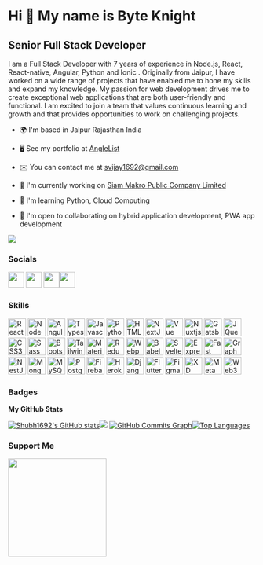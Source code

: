 Hi 👋 My name is Byte Knight
=====================================
Senior Full Stack Developer
---------------------------
I am a Full Stack Developer with 7 years of experience in Node.js, React, React-native, Angular, Python and Ionic . Originally from Jaipur, I
have worked on a wide range of projects that have enabled me to hone my skills and expand my knowledge. My passion for web development
drives me to create exceptional web applications that are both user-friendly and functional. I am excited to join a team that values
continuous learning and growth and that provides opportunities to work on challenging projects.
* 🌍 I'm based in Jaipur Rajasthan India

* 🖥️ See my portfolio at [AngleList](http://angel.co/u/Shubh1692)

* ✉️ You can contact me at [svijay1692@gmail.com](mailto:svijay1692@gmail.com)

* 🚀 I'm currently working on [Siam Makro Public Company Limited](https://www.siammakro.co.th/en/about_history.php)

* 🧠 I'm learning Python, Cloud Computing

* 🤝 I'm open to collaborating on hybrid application development, PWA app development   

<a  href="https://www.github.com/Shubh1692"  target="_blank"  rel="noreferrer"><img src="https://img.shields.io/github/followers/Shubh1692?logo=github&style=for-the-badge&color=0891b2&labelColor=1c1917"  /></a>

### Socials
<p  align="left">
<a  href="https://www.linkedin.com/in/svijay1692"  target="_blank"  rel="noreferrer"><img  src="https://raw.githubusercontent.com/danielcranney/readme-generator/main/public/icons/socials/linkedin.svg"  width="32"  height="32"  /></a> 
<a  href="https://discord.com/users/Shubh1618#9797"  target="_blank"  rel="noreferrer"><img  src="https://raw.githubusercontent.com/danielcranney/readme-generator/main/public/icons/socials/discord.svg"  width="32"  height="32"  /></a> <a  href="http://www.instagram.com/__.nightcoder.__/"  target="_blank"  rel="noreferrer"><img  src="https://raw.githubusercontent.com/danielcranney/readme-generator/main/public/icons/socials/instagram.svg"  width="32"  height="32"  /></a><a  href="https://www.stackoverflow.com/users/6216242/shubham-vijay-vargiy"  target="_blank"  rel="noreferrer"><img  src="https://raw.githubusercontent.com/danielcranney/readme-generator/main/public/icons/socials/stackoverflow.svg"  width="32"  height="32"  /></a></p>


### Skills

<p  align="left">
<a  href="https://reactjs.org/"  target="_blank"  rel="noreferrer"><img  src="https://raw.githubusercontent.com/danielcranney/readme-generator/main/public/icons/skills/react-colored.svg"  width="36"  height="36"  alt="React"  /></a>
<a  href="https://nodejs.org/en/"  target="_blank"  rel="noreferrer"><img  src="https://raw.githubusercontent.com/danielcranney/readme-generator/main/public/icons/skills/nodejs-colored.svg"  width="36"  height="36"  alt="NodeJS"  /></a>
<a  href="https://angular.io/"  target="_blank"  rel="noreferrer"><img  src="https://raw.githubusercontent.com/danielcranney/readme-generator/main/public/icons/skills/angularjs-colored.svg"  width="36"  height="36"  alt="Angular"  /></a>
<a  href="https://www.typescriptlang.org/"  target="_blank"  rel="noreferrer"><img  src="https://raw.githubusercontent.com/danielcranney/readme-generator/main/public/icons/skills/typescript-colored.svg"  width="36"  height="36"  alt="Typescript"  /></a>
<a  href="https://developer.mozilla.org/en-US/docs/Web/JavaScript"  target="_blank"  rel="noreferrer"><img  src="https://raw.githubusercontent.com/danielcranney/readme-generator/main/public/icons/skills/javascript-colored.svg"  width="36"  height="36"  alt="Javascript"  /></a>
<a  href="https://www.python.org/"  target="_blank"  rel="noreferrer"><img  src="https://raw.githubusercontent.com/danielcranney/readme-generator/main/public/icons/skills/python-colored.svg"  width="36"  height="36"  alt="Python"  /></a>
<a  href="https://developer.mozilla.org/en-US/docs/Glossary/HTML5"  target="_blank"  rel="noreferrer"><img  src="https://raw.githubusercontent.com/danielcranney/readme-generator/main/public/icons/skills/html5-colored.svg"  width="36"  height="36"  alt="HTML5"  /></a>
<a  href="https://nextjs.org/docs"  target="_blank"  rel="noreferrer"><img  src="https://raw.githubusercontent.com/danielcranney/readme-generator/main/public/icons/skills/nextjs-colored.svg"  width="36"  height="36"  alt="NextJs"  /></a>
<a  href="https://vuejs.org/"  target="_blank"  rel="noreferrer"><img  src="https://raw.githubusercontent.com/danielcranney/readme-generator/main/public/icons/skills/vuejs-colored.svg"  width="36"  height="36"  alt="Vue"  /></a>
<a  href="https://nuxtjs.org/"  target="_blank"  rel="noreferrer"><img  src="https://raw.githubusercontent.com/danielcranney/readme-generator/main/public/icons/skills/nuxtjs-colored.svg"  width="36"  height="36"  alt="Nuxtjs"  /></a>
<a  href="https://www.gatsbyjs.com/"  target="_blank"  rel="noreferrer"><img  src="https://raw.githubusercontent.com/danielcranney/readme-generator/main/public/icons/skills/gatsby-colored.svg"  width="36"  height="36"  alt="Gatsby"  /></a>
<a  href="https://jquery.com/"  target="_blank"  rel="noreferrer"><img  src="https://raw.githubusercontent.com/danielcranney/readme-generator/main/public/icons/skills/jquery-colored.svg"  width="36"  height="36"  alt="JQuery"  /></a>
<a  href="https://www.w3.org/TR/CSS/#css"  target="_blank"  rel="noreferrer"><img  src="https://raw.githubusercontent.com/danielcranney/readme-generator/main/public/icons/skills/css3-colored.svg"  width="36"  height="36"  alt="CSS3"  /></a>
<a  href="https://sass-lang.com/"  target="_blank"  rel="noreferrer"><img  src="https://raw.githubusercontent.com/danielcranney/readme-generator/main/public/icons/skills/sass-colored.svg"  width="36"  height="36"  alt="Sass"  /></a>
<a  href="https://getbootstrap.com/"  target="_blank"  rel="noreferrer"><img  src="https://raw.githubusercontent.com/danielcranney/readme-generator/main/public/icons/skills/bootstrap-colored.svg"  width="36"  height="36"  alt="Bootstrap"  /></a>
<a  href="https://tailwindcss.com/"  target="_blank"  rel="noreferrer"><img  src="https://raw.githubusercontent.com/danielcranney/readme-generator/main/public/icons/skills/tailwindcss-colored.svg"  width="36"  height="36"  alt="TailwindCSS"  /></a>
<a  href="https://mui.com/"  target="_blank"  rel="noreferrer"><img  src="https://raw.githubusercontent.com/danielcranney/readme-generator/main/public/icons/skills/materialui-colored.svg"  width="36"  height="36"  alt="Material UI"  /></a>
<a  href="https://redux.js.org/"  target="_blank"  rel="noreferrer"><img  src="https://raw.githubusercontent.com/danielcranney/readme-generator/main/public/icons/skills/redux-colored.svg"  width="36"  height="36"  alt="Redux"  /></a>
<a  href="https://webpack.js.org/"  target="_blank"  rel="noreferrer"><img  src="https://raw.githubusercontent.com/danielcranney/readme-generator/main/public/icons/skills/webpack-colored.svg"  width="36"  height="36"  alt="Webpack"  /></a>
<a  href="https://babeljs.io/"  target="_blank"  rel="noreferrer"><img  src="https://raw.githubusercontent.com/danielcranney/readme-generator/main/public/icons/skills/babel-colored.svg"  width="36"  height="36"  alt="Babel"  /></a>
<a  href="https://svelte.dev/"  target="_blank"  rel="noreferrer"><img  src="https://raw.githubusercontent.com/danielcranney/readme-generator/main/public/icons/skills/svelte-colored.svg"  width="36"  height="36"  alt="Svelte"  /></a>
<a  href="https://expressjs.com/"  target="_blank"  rel="noreferrer"><img  src="https://raw.githubusercontent.com/danielcranney/readme-generator/main/public/icons/skills/express-colored.svg"  width="36"  height="36"  alt="Express"  /></a>
<a  href="https://fastapi.tiangolo.com/"  target="_blank"  rel="noreferrer"><img  src="https://raw.githubusercontent.com/danielcranney/readme-generator/main/public/icons/skills/fastapi-colored.svg"  width="36"  height="36"  alt="Fast API"  /></a>
<a  href="https://graphql.org/"  target="_blank"  rel="noreferrer"><img  src="https://raw.githubusercontent.com/danielcranney/readme-generator/main/public/icons/skills/graphql-colored.svg"  width="36"  height="36"  alt="GraphQL"  /></a>
<a  href="https://docs.nestjs.com/"  target="_blank"  rel="noreferrer"><img  src="https://raw.githubusercontent.com/danielcranney/readme-generator/main/public/icons/skills/nestjs-colored.svg"  width="36"  height="36"  alt="NestJS"  /></a>
<a  href="https://www.mongodb.com/"  target="_blank"  rel="noreferrer"><img  src="https://raw.githubusercontent.com/danielcranney/readme-generator/main/public/icons/skills/mongodb-colored.svg"  width="36"  height="36"  alt="MongoDB"  /></a>
<a  href="https://www.mysql.com/"  target="_blank"  rel="noreferrer"><img  src="https://raw.githubusercontent.com/danielcranney/readme-generator/main/public/icons/skills/mysql-colored.svg"  width="36"  height="36"  alt="MySQL"  /></a>
<a  href="https://www.postgresql.org/"  target="_blank"  rel="noreferrer"><img  src="https://raw.githubusercontent.com/danielcranney/readme-generator/main/public/icons/skills/postgresql-colored.svg"  width="36"  height="36"  alt="PostgreSQL"  /></a>
<a  href="https://firebase.google.com/"  target="_blank"  rel="noreferrer"><img  src="https://raw.githubusercontent.com/danielcranney/readme-generator/main/public/icons/skills/firebase-colored.svg"  width="36"  height="36"  alt="Firebase"  /></a>
<a  href="https://www.heroku.com/"  target="_blank"  rel="noreferrer"><img  src="https://raw.githubusercontent.com/danielcranney/readme-generator/main/public/icons/skills/heroku-colored.svg"  width="36"  height="36"  alt="Heroku"  /></a>
<a  href="https://www.djangoproject.com/"  target="_blank"  rel="noreferrer"><img  src="https://raw.githubusercontent.com/danielcranney/readme-generator/main/public/icons/skills/django-colored.svg"  width="36"  height="36"  alt="Django"  /></a>
<a  href="https://flutter.dev/"  target="_blank"  rel="noreferrer"><img  src="https://raw.githubusercontent.com/danielcranney/readme-generator/main/public/icons/skills/flutter-colored.svg"  width="36"  height="36"  alt="Flutter"  /></a>
<a  href="https://www.figma.com/"  target="_blank"  rel="noreferrer"><img  src="https://raw.githubusercontent.com/danielcranney/readme-generator/main/public/icons/skills/figma-colored.svg"  width="36"  height="36"  alt="Figma"  /></a>
<a  href="https://www.adobe.com/uk/products/xd.html"  target="_blank"  rel="noreferrer"><img  src="https://raw.githubusercontent.com/danielcranney/readme-generator/main/public/icons/skills/xd-colored.svg"  width="36"  height="36"  alt="XD"  /></a>
<a  href="https://metamask.io/"  target="_blank"  rel="noreferrer"><img  src="https://raw.githubusercontent.com/danielcranney/readme-generator/main/public/icons/skills/metamask-colored.svg"  width="36"  height="36"  alt="MetaMask"  /></a>
<a  href="https://web3js.readthedocs.io/en/v1.7.1/#"  target="_blank"  rel="noreferrer"><img  src="https://raw.githubusercontent.com/danielcranney/readme-generator/main/public/icons/skills/web3js-colored.svg"  width="36"  height="36"  alt="Web3Js"  /></a>
</p>


### Badges
<b>My GitHub Stats</b>

<a href="http://www.github.com/Shubh1692"><img  src="https://github-readme-stats.vercel.app/api?username=Shubh1692&show_icons=true&hide=&count_private=true&title_color=0891b2&text_color=ffffff&icon_color=0891b2&bg_color=1c1917&hide_border=true&show_icons=true"  alt="Shubh1692's GitHub stats"  /></a><a href="http://www.github.com/Shubh1692"><img src="https://github-readme-streak-stats.herokuapp.com/?user=Shubh1692&stroke=ffffff&background=1c1917&ring=0891b2&fire=0891b2&currStreakNum=ffffff&currStreakLabel=0891b2&sideNums=ffffff&sideLabels=ffffff&dates=ffffff&hide_border=true"  /></a>
<a href="http://www.github.com/Shubh1692"><img  src="https://activity-graph.herokuapp.com/graph?username=Shubh1692&bg_color=1c1917&color=ffffff&line=0891b2&point=ffffff&area_color=1c1917&area=true&hide_border=true&custom_title=GitHub%20Commits%20Graph"  alt="GitHub Commits Graph"  /></a><a  href="https://github.com/Shubh1692"  align="left"><img  src="https://github-readme-stats.vercel.app/api/top-langs/?username=Shubh1692&langs_count=10&title_color=0891b2&text_color=ffffff&icon_color=0891b2&bg_color=1c1917&hide_border=true&locale=en&custom_title=Top%20%Languages"  alt="Top Languages"  /></a>
### Support Me
<a href="https://www.buymeacoffee.com/svijay1692"><img  src="https://cdn.buymeacoffee.com/buttons/v2/default-yellow.png"  width="200"/></a>
